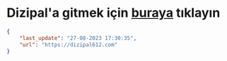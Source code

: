 # Dizipal'a gitmek için [buraya](https://dizipal612.com) tıklayın
    
```json
{
    "last_update": "27-08-2023 17:30:35",
    "url": "https://dizipal612.com"
}
```
